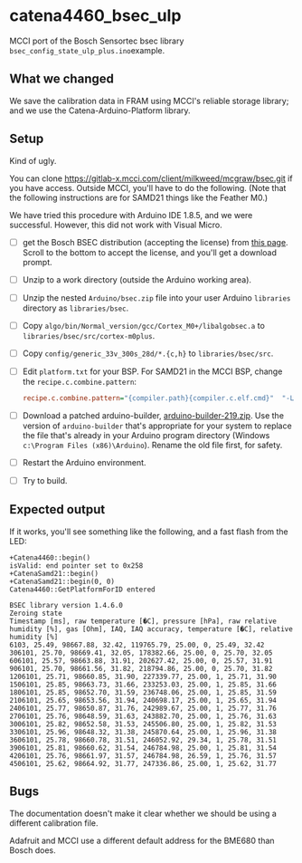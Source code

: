 # catena4460_bsec_ulp

MCCI port of the Bosch Sensortec bsec library `bsec_config_state_ulp_plus.ino`example.

## What we changed

We save the calibration data in FRAM using MCCI's reliable storage library; and we use the Catena-Arduino-Platform library.

## Setup

Kind of ugly.

You can clone https://gitlab-x.mcci.com/client/milkweed/mcgraw/bsec.git if you have access. Outside MCCI, you'll have to do the following. (Note that the following instructions are for SAMD21 things like the Feather M0.)

We have tried this procedure with Arduino IDE 1.8.5, and we were successful. However, this did not work with Visual Micro.

- [ ] get the Bosch BSEC distribution (accepting the license) from [this page](https://www.bosch-sensortec.com/bst/products/all_products/bsec#). Scroll to the bottom to accept the license, and you'll get a download prompt.
- [ ] Unzip to a work directory (outside the Arduino working area).
- [ ] Unzip the nested `Arduino/bsec.zip` file into your user Arduino `libraries` directory as `libraries/bsec`.
- [ ] Copy `algo/bin/Normal_version/gcc/Cortex_M0+/libalgobsec.a` to `libraries/bsec/src/cortex-m0plus`.
- [ ] Copy `config/generic_33v_300s_28d/*.{c,h}` to `libraries/bsec/src`.
- [ ] Edit `platform.txt` for your BSP. For SAMD21 in the MCCI BSP, change the `recipe.c.combine.pattern`:

   ```ini
   recipe.c.combine.pattern="{compiler.path}{compiler.c.elf.cmd}"  "-L{build.path}" {compiler.c.elf.flags} "-T{build.variant.path}/{build.ldscript}" "-Wl,-Map,{build.path}/{build.project_name}.map" --specs=nano.specs --specs=nosys.specs {compiler.ldflags} -o "{build.path}/{build.project_name}.elf" {object_files} -Wl,--start-group {compiler.arm.cmsis.ldflags} "-L{build.variant.path}" -lm {compiler.c.elf.extra_flags} "{build.path}/{archive_file}" -Wl,--end-group
   ```

- [ ] Download a patched arduino-builder, [arduino-builder-219.zip](http://downloads.arduino.cc/PR/arduino-builder/arduino-builder-219.zip). Use the version of `arduino-builder` that's appropriate for your system to replace the file that's already in your Arduino program directory (Windows `c:\Program Files (x86)\Arduino`). Rename the old file first, for safety.

- [ ] Restart the Arduino environment.
- [ ] Try to build.

## Expected output

If it works, you'll see something like the following, and a fast flash from the LED:

```console
+Catena4460::begin()
isValid: end pointer set to 0x258
+CatenaSamd21::begin()
+CatenaSamd21::begin(0, 0)
Catena4460::GetPlatformForID entered

BSEC library version 1.4.6.0
Zeroing state
Timestamp [ms], raw temperature [�C], pressure [hPa], raw relative humidity [%], gas [Ohm], IAQ, IAQ accuracy, temperature [�C], relative humidity [%]
6103, 25.49, 98667.88, 32.42, 119765.79, 25.00, 0, 25.49, 32.42
306101, 25.70, 98669.41, 32.05, 178382.66, 25.00, 0, 25.70, 32.05
606101, 25.57, 98663.88, 31.91, 202627.42, 25.00, 0, 25.57, 31.91
906101, 25.70, 98661.56, 31.82, 218794.86, 25.00, 0, 25.70, 31.82
1206101, 25.71, 98660.85, 31.90, 227339.77, 25.00, 1, 25.71, 31.90
1506101, 25.85, 98663.73, 31.66, 233253.03, 25.00, 1, 25.85, 31.66
1806101, 25.85, 98652.70, 31.59, 236748.06, 25.00, 1, 25.85, 31.59
2106101, 25.65, 98653.56, 31.94, 240698.17, 25.00, 1, 25.65, 31.94
2406101, 25.77, 98650.87, 31.76, 242989.67, 25.00, 1, 25.77, 31.76
2706101, 25.76, 98648.59, 31.63, 243882.70, 25.00, 1, 25.76, 31.63
3006101, 25.82, 98652.58, 31.53, 245506.80, 25.00, 1, 25.82, 31.53
3306101, 25.96, 98648.32, 31.38, 245870.64, 25.00, 1, 25.96, 31.38
3606101, 25.78, 98660.78, 31.51, 246052.92, 29.34, 1, 25.78, 31.51
3906101, 25.81, 98660.62, 31.54, 246784.98, 25.00, 1, 25.81, 31.54
4206101, 25.76, 98661.97, 31.57, 246784.98, 26.59, 1, 25.76, 31.57
4506101, 25.62, 98664.92, 31.77, 247336.86, 25.00, 1, 25.62, 31.77
```

## Bugs

The documentation doesn't make it clear whether we should be using a different calibration file.

Adafruit and MCCI use a different default address for the BME680 than Bosch does.
